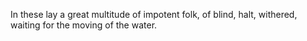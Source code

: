 In these lay a great multitude of impotent folk, of blind, halt, withered, waiting for the moving of the water.
